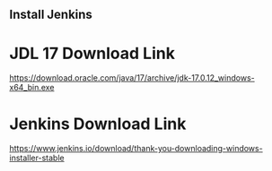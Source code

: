 ## Install Jenkins

# JDL 17 Download Link

  https://download.oracle.com/java/17/archive/jdk-17.0.12_windows-x64_bin.exe

# Jenkins Download Link

  https://www.jenkins.io/download/thank-you-downloading-windows-installer-stable
